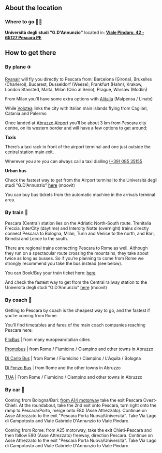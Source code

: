 ## About the location
### Where to go 🚶‍♀️
**Università degli studi "G.D'Annunzio"** located in: <a href="https://maps.app.goo.gl/aogyjHbjyX2Gjsup9" target="_blank">**Viale Pindaro, 42 - 65127 Pescara PE**</a>


## How to get there
### By plane ✈️
<a href="https://www.ryanair.com" target="_blank">Ryanair</a> will fly you directly to Pescara from:
Barcelona (Girona), Bruxelles (Charleroi), Bucarest, Dusseldorf (Weeze), Frankfurt (Hahn), Krakow, London Stansted, Malta, Milan (Orio al Serio), Prague, Warsaw (Modlin)

From Milan you’ll have some extra options with <a href="https://www.alitalia.com/en_gb" target="_blank">Alitalia</a> (Malpensa / Linate) 

While <a href="https://www.volotea.com/en" target="_blank">Volotea</a> links the city with Italian main islands flying from Cagliari, Catania and Palermo

Once landed at <a href="https://www.abruzzoairport.com/web/guest/home" target="_blank">Abruzzo Airport</a> you’ll be about 3 km from Pescara city centre, on its western border and will have a few options to get around:

**Taxis**

There’s a taxi rack in front of the airport terminal and one just outside the central station main exit.

Wherever you are you can always call a taxi dialling  <a href="tel:+3908535155">(+39) 085 35155</a>

**Urban bus**

Check the fastest way to get from the Airport terminal to the Università degli studi "G.D'Annunzio" <a href="https://moovitapp.com/pescara_ed_abruzzo-3762/poi/Universit%C3%A0%20degli%20Studi%20%22Gabriele%20d'Annunzio%22/Pescara%20Aeroporto/en?fll=42.430244_14.188005&customerId=4908&ref=1&poiType=street&tll=42.452006_14.224785&t=1" target="_blank">here</a> (moovit)

You can buy bus tickets from the automatic machine in the arrivals terminal area.

### By train 🚄
Pescara (Central) station lies on the Adriatic North-South route. Trenitalia Freccia, InterCity (daytime) and Intercity Notte (overnight) trains directly connect Pescara to Bologna, Milan, Turin and Venice to the north, and Bari, Brindisi and Lecce to the south.

There are regional trains connecting Pescara to Rome as well. Although they run on a spectacular route crossing the mountains, they take about twice as long as busses. So if you’re planning to come from Rome we strongly recommend you take the bus instead (see below).
 
You can Book/Buy your train ticket here: <a href="https://www.trenitalia.com/en.html" target="_blank">here</a>

And check the fastest way to get from the Central railway station to the Università degli studi "G.D'Annunzio" <a href="https://moovitapp.com/pescara_ed_abruzzo-3762/poi/Universit%C3%A0%20degli%20Studi%20%22Gabriele%20d'Annunzio%22/Pescara%20Centrale/en?customerId=4908&ref=1&poiType=street&tll=42.452006_14.224785&fll=42.46896_14.203832&t=1" target="_blank">here</a> (moovit)


### By coach 🚌
Getting to Pescara by coach is the cheapest way to go, and the fastest if you’re coming from Rome.

You’ll find timetables and fares of the main coach companies reaching Pescara here:

<a href="https://global.flixbus.com/bus-routes" target="_blank">FlixBus</a> | from many european/italian cities

<a href="http://www.prontobusitalia.it/index.php?lang=en" target="_blank">Prontobus</a> | from Rome / Fiumicino / Ciampino and other towns in Abruzzo

<a href="https://www.dicarlobus.com" target="_blank">Di Carlo Bus</a> | from Rome / Fiumicino / Ciampino / L'Aquila / Bologna 

<a href="https://difonzobus.com/en" target="_blank">Di Fonzo Bus</a> | from Rome and the other towns in Abruzzo

<a href="https://tua.mycicero.it/TPWebPortal/en" target="_blank">TUA</a> | From Rome / Fiumicino / Ciampino and other towns in Abruzzo


### By car 🚗
Coming from Bologna/Bari: <a href="https://www.google.com/maps/dir/Casello+Pescara+Ovest-Chieti,+A14+-+Autostrada+Adriatica,+66020+Zona+Industriale+Val+Pescara+CH/Universit%C3%A0+degli+studi+%22G.d'Annunzio%22+sede+Pescara,+Viale+Pindaro,+Pescara,+PE/@42.4472504,14.2134643,15.33z/data=!4m14!4m13!1m5!1m1!1s0x1331aee889a2ae6d:0x17e789412e5f5b2a!2m2!1d14.1650968!2d42.396486!1m5!1m1!1s0x1331a74d5acdfbdf:0x4389fccd7763c874!2m2!1d14.2248392!2d42.45195!3e0?entry=ttu" target="_blank">from A14 motorway</a> take the exit Pescara Ovest-Chieti. At the roundabout, take the 2nd exit onto Pescara, turn right onto the ramp to Pescara/Porto, merge onto E80 (Asse Attrezzato). Continue on Asse Attrezzato to the exit "Pescara Porta Nuova/Università". Take Via Lago di Campotosto and Viale Gabriele D'Annunzio to Viale Pindaro.

Coming from Rome: from A25 motorway, take the exit Chieti-Pescara and then follow E80 (Asse Attrezzato) freeway, direction Pescara. Continue on Asse Attrezzato to the exit "Pescara Porta Nuova/Università". Take Via Lago di Campotosto and Viale Gabriele D'Annunzio to Viale Pindaro.